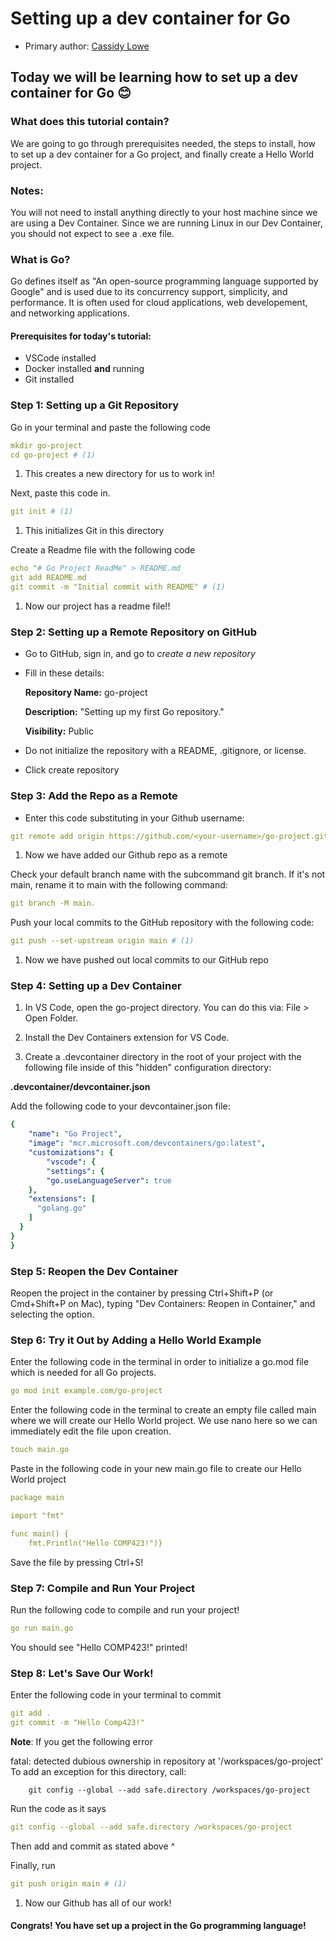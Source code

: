 # Setting up a dev container for Go
<!-- Its README.md should link back to your course notes site's tutorial. -->


* Primary author: [Cassidy Lowe](https://github.com/calowe2) 

## Today we will be learning how to set up a dev container for Go 😊

### What does this tutorial contain?

We are going to go through prerequisites needed, the steps to install, how to set up a dev container for a Go project, and finally create a Hello World project. 

### Notes: 

You will not need to install anything directly to your host machine since we are using a Dev Container. Since we are running Linux in our Dev Container, you should not expect to see a .exe file.

### What is Go? 

Go defines itself as "An open-source programming language supported by Google" and is used due to its concurrency support, simplicity, and performance. It is often used for cloud applications, web developement, and networking applications.  


#### Prerequisites for today's tutorial: 

* VSCode installed
* Docker installed **and** running
* Git installed  


### Step 1: Setting up a Git Repository

Go in your terminal and paste the following code 

``` yaml
mkdir go-project
cd go-project # (1)
```

1.   This creates a new directory for us to work in! 

Next, paste this code in. 

``` yaml
git init # (1)
```

1.   This initializes Git in this directory

Create a Readme file with the following code 

``` yaml
echo "# Go Project ReadMe" > README.md
git add README.md
git commit -m "Initial commit with README" # (1)
```

1. Now our project has a readme file!!  


### Step 2: Setting up a Remote Repository on GitHub

* Go to GitHub, sign in, and go to *create a new repository* 

* Fill in these details:

    **Repository Name:** go-project

    **Description:** "Setting up my first Go repository."

    **Visibility:** Public

* Do not initialize the repository with a README, .gitignore, or license. 

* Click create repository  


### Step 3: Add the Repo as a Remote  

* Enter this code substituting in your Github username: 

``` yaml
git remote add origin https://github.com/<your-username>/go-project.git # (1)
```

1. Now we have added our Github repo as a remote


Check your default branch name with the subcommand git branch. If it's not main, rename it to main with the following command: 

``` yaml
git branch -M main.
``` 

Push your local commits to the GitHub repository with the following code:

``` yaml
git push --set-upstream origin main # (1)
```

1. Now we have pushed out local commits to our GitHub repo  



### Step 4: Setting up a Dev Container  
1. In VS Code, open the go-project directory. You can do this via: File > Open Folder.

1. Install the Dev Containers extension for VS Code.
    
1. Create a .devcontainer directory in the root of your project with the following file inside of this "hidden" configuration directory:

**.devcontainer/devcontainer.json**

Add the following code to your devcontainer.json file:

``` yaml
{
	"name": "Go Project",
	"image": "mcr.microsoft.com/devcontainers/go:latest",
	"customizations": {
        "vscode": {
        "settings": {
        "go.useLanguageServer": true
    },
    "extensions": [
      "golang.go"
    ]
  }
}
}
```  


### Step 5: Reopen the Dev Container

Reopen the project in the container by pressing Ctrl+Shift+P (or Cmd+Shift+P on Mac), typing "Dev Containers: Reopen in Container," and selecting the option.  


### Step 6: Try it Out by Adding a Hello World Example

Enter the following code in the terminal in order to initialize a go.mod file which is needed for all Go projects. 

``` yaml
go mod init example.com/go-project
```

Enter the following code in the terminal to create an empty file called main where we will create our Hello World project. We use nano here so we can immediately edit the file upon creation.

``` yaml
touch main.go
```

Paste in the following code in your new main.go file to create our Hello World project 

``` yaml
package main

import "fmt"

func main() {
    fmt.Println("Hello COMP423!")}
```

Save the file by pressing Ctrl+S!  


### Step 7: Compile and Run Your Project 

Run the following code to compile and run your project!

``` yaml
go run main.go
```

You should see "Hello COMP423!" printed!  

### Step 8: Let's Save Our Work!

Enter the following code in your terminal to commit

``` yaml
git add .
git commit -m "Hello Comp423!"
```

**Note**: If you get the following error

fatal: detected dubious ownership in repository at '/workspaces/go-project'
To add an exception for this directory, call:

        git config --global --add safe.directory /workspaces/go-project

Run the code as it says 

``` yaml
git config --global --add safe.directory /workspaces/go-project
```

Then add and commit as stated above ^

Finally, run

``` yaml
git push origin main # (1)
```

1. Now our Github has all of our work!


#### Congrats! You have set up a project in the Go programming language! 